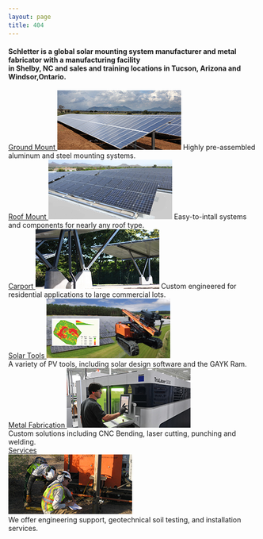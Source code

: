 ```yaml
---
layout: page
title: 404 
---
```


<h4>Schletter is a global solar mounting system manufacturer and metal fabricator with a manufacturing facility<br> in Shelby, NC and sales and training locations in Tucson, Arizona and Windsor,Ontario.</h4> 
<section class="row">

<div class="col-md-4 col-sm-4 col-xs-12 system-options">
<a href="ground-mount.html">Ground Mount
<img src="images/products-services-ground-mount.jpg"  class="img-responsive" alt="FS Ground Mount System"></a>
<span class="description">Highly pre-assembled aluminum and steel mounting systems.</span>
</div>

<div class="col-md-4 col-sm-4 col-xs-12 system-options">
<a href="roof-mount.html">Roof Mount
<img src="images/products-services-roof-mount.jpg" class="img-responsive" alt="Windsafe Roof Mount System"></a>
<span class="description">Easy-to-intall systems and components for nearly any roof type.</span>
</div>

<div class="col-md-4 col-sm-4 col-xs-12 system-options">
<a href="carport.html">Carport
<img src="images/products-services-carport.jpg" class="img-responsive" alt="Carport Mounting System"></a>
<span class="description">Custom engineered for residential applications to large commercial lots.</span>
</div>

</section>
<div class="section"></div>
<section class="row">

<div class="col-md-4 col-sm-4 col-xs-12 system-options">
<a href="solar-tools.html">Solar Tools
<img src="images/products-services-solar-tools.jpg" class="img-responsive"  alt="FS System"></a><br>
<span class="description">A variety of PV tools, including solar design software and the GAYK Ram.</span>
</div>

<div class="col-md-4 col-sm-4 col-xs-12 system-options">
<a href="metal-fabrication.html">Metal Fabrication
<img src="images/products-services-metal-fabrication.jpg" class="img-responsive" alt="Metal Fabrication"></a><br>
<span class="description">Custom solutions including CNC Bending, laser cutting, punching and welding.</span>
</div>

<div class="col-md-4 col-sm-4 col-xs-12 system-options">
<a href="services.html">Services<br>
<img src="images/products-services-geotech-services.jpg" class="img-responsive" alt="Geotechnical Services"></a><br>
<span class="description">We offer engineering support, geotechnical soil testing, and installation services.</span>
 </div>
</section> 